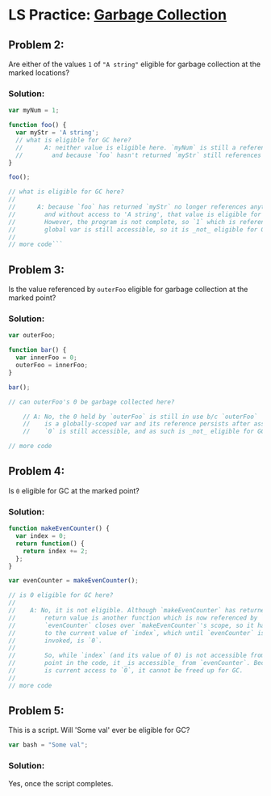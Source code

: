 # LS Practice: [Garbage Collection](https://launchschool.com/lessons/0b371359/assignments/d5156138)

## Problem 2:
Are either of the values `1` of `"A string"` eligible for garbage collection at the marked locations?

### Solution:

```javascript
var myNum = 1;

function foo() {
  var myStr = 'A string';
  // what is eligible for GC here?
  //      A: neither value is eligible here. `myNum` is still a reference to `1`
  //        and because `foo` hasn't returned `myStr` still references 'A string'
}

foo();

// what is eligible for GC here?
//
//      A: because `foo` has returned `myStr` no longer references anything,
//        and without access to 'A string', that value is eligible for GC.
//        However, the program is not complete, so `1` which is referenced by a 
//        global var is still accessible, so it is _not_ eligible for GC
//
// more code```

```

## Problem 3:

Is the value referenced by `outerFoo` eligible for garbage collection at the marked point?

### Solution:

```javascript
var outerFoo;

function bar() {
  var innerFoo = 0;
  outerFoo = innerFoo;
}

bar();

// can outerFoo's 0 be garbage collected here?

    // A: No, the 0 held by `outerFoo` is still in use b/c `outerFoo`
    //    is a globally-scoped var and its reference persists after assignment.
    //    `0` is still accessible, and as such is _not_ eligible for GC.

// more code
```

## Problem 4:

Is `0` eligible for GC at the marked point?

### Solution:

```javascript
function makeEvenCounter() {
  var index = 0;
  return function() {
    return index += 2;
  };
}

var evenCounter = makeEvenCounter();

// is 0 eligible for GC here?
//
//    A: No, it is not eligible. Although `makeEvenCounter` has returned, its
//        return value is another function which is now referenced by `evenCounter`.
//        `evenCounter` closes over `makeEvenCounter`'s scope, so it has access
//        to the current value of `index`, which until `evenCounter` is itself
//        invoked, is `0`.
//
//        So, while `index` (and its value of 0) is not accessible from the noted
//        point in the code, it _is accessible_ from `evenCounter`. Because there
//        is current access to `0`, it cannot be freed up for GC.
//
// more code
```

## Problem 5:

This is a script.  Will 'Some val' ever be eligible for GC?

```javascript
var bash = "Some val";
```

### Solution:

Yes, once the script completes.
